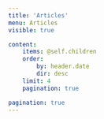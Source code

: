 ```yaml
---
title: 'Articles'
menu: Articles
visible: true

content:
    items: @self.children
    order:
        by: header.date
        dir: desc
    limit: 4
    pagination: true

pagination: true
---
```

